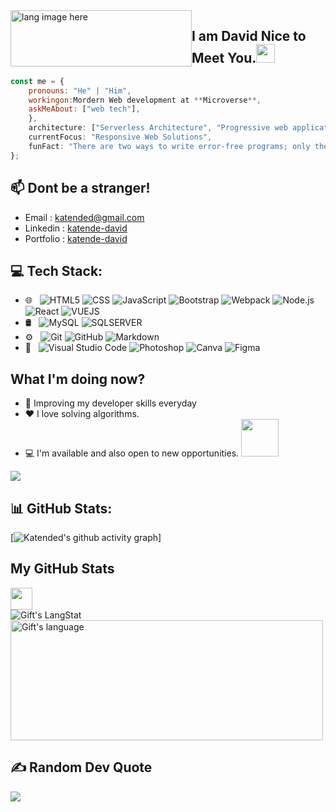 <div style="vertical-align: middle;"><span><img width="290px" src="https://github.com/alansmathew/alansmathew/raw/master/lang.gif" alt="lang image here" height="90px" style="float:left;" /></span> </div>

## I am David Nice to Meet You.<img src="https://media.giphy.com/media/hvRJCLFzcasrR4ia7z/giphy.gif" width="30px">

```javascript
const me = {
    pronouns: "He" | "Him",
    workingon:Mordern Web development at **Microverse**,
    askMeAbout: ["web tech"],          
    },
    architecture: ["Serverless Architecture", "Progressive web applications", "Single page applications"],
    currentFocus: "Responsive Web Solutions",
    funFact: "There are two ways to write error-free programs; only the third one works"
};
```

## 📫 Dont be a stranger!
- Email : katended@gmail.com
- Linkedin : [katende-david](https://www.linkedin.com/in/abenezer-addisu)
- Portfolio : [katende-david](https://katended.github.io/Mobile-First-Portfolio-Project/Index.html)

## 💻 Tech Stack:
 - 🌐 &nbsp;
  ![HTML5](https://img.shields.io/badge/-HTML5-333333?style=flat&logo=HTML5)
  ![CSS](https://img.shields.io/badge/-CSS-333333?style=flat&logo=CSS3&logoColor=1572B6)
  ![JavaScript](https://img.shields.io/badge/-JavaScript-333333?style=flat&logo=javascript)
  ![Bootstrap](https://img.shields.io/badge/-Bootstrap-333333?style=flat&logo=bootstrap&logoColor=563D7C)
  ![Webpack](https://img.shields.io/badge/heroku-%23430098.svg?style=for-the-badge&logo=heroku&logoColor=white)
  ![Node.js](https://img.shields.io/badge/-Node.js-333333?style=flat&logo=node.js)
  ![React](https://img.shields.io/badge/-React-333333?style=flat&logo=react)
  ![VUEJS](https://img.shields.io/badge/vuejs-%2300C4CC.svg?style=for-the-badge&logo=vuejs&logoColor=white)
- 🛢 &nbsp;
  ![MySQL](https://img.shields.io/badge/-MySQL-333333?style=flat&logo=mysql)
  ![SQLSERVER](https://img.shields.io/badge/-SQLSERVER-black?style=flat-square&logo=sqlserver)
- ⚙️ &nbsp;
  ![Git](https://img.shields.io/badge/-Git-333333?style=flat&logo=git)
  ![GitHub](https://img.shields.io/badge/-GitHub-333333?style=flat&logo=github)
  ![Markdown](https://img.shields.io/badge/-Markdown-333333?style=flat&logo=markdown)
- 🔧 &nbsp;
  ![Visual Studio Code](https://img.shields.io/badge/-Visual%20Studio%20Code-333333?style=flat&logo=visual-studio-code&logoColor=007ACC) 
  ![Photoshop](https://img.shields.io/badge/-Photoshop-333333?style=flat&logo=adobe-photoshop)
  ![Canva](https://img.shields.io/badge/Canva-%2300C4CC.svg?style=for-the-badge&logo=Canva&logoColor=white)
  ![Figma](https://img.shields.io/badge/figma-%23F24E1E.svg?style=for-the-badge&logo=figma&logoColor=white)

## What I'm doing now?
- 🌱 Improving my developer skills everyday
- ❤️ I love solving algorithms.
- 💻 I'm available and also open to new opportunities. <img src="https://media.giphy.com/media/cKPse5DZaptID3YAMK/giphy.gif" width="60">


<a href="#">
  <img src="https://visitcount.itsvg.in/api?id=Katended&label=Profile%20Views&pretty=false" />
</a>

## 📊 GitHub Stats:
[![Katended's github activity graph](https://github-readme-activity-graph.cyclic.app/graph?username=Katended&theme=cottoncandy)]

##  My GitHub Stats 
<img src = "https://i.pinimg.com/originals/65/c4/f4/65c4f452571be1261e9c623f7da488ac.gif" width = 35px> 
  <div>
   <img align="center" src="https://github-readme-streak-stats.herokuapp.com/?user=Katended" alt="Gift's LangStat" />
  <img align="center" src="https://github-readme-stats.vercel.app/api/top-langs?username=Katended&langs_count=10&show_icons=true&locale=en&layout=compact&theme=light" alt="Gift's language" height="192px"  width="500px"/>
</div>
 
    

## ✍️ Random Dev Quote
![](https://quotes-github-readme.vercel.app/api?type=horizontal)
 
    
     
<!--
**Katended/Katended** is a ✨ _special_ ✨ repository because its `README.md` (this file) appears on your GitHub profile.

Here are some ideas to get you started:

- 🔭 I’m currently working on ...
- 🌱 I’m currently learning ...
- 👯 I’m looking to collaborate on ...
- 🤔 I’m looking for help with ...
- 💬 Ask me about ...
- 📫 How to reach me: ...
- 😄 Pronouns: ...
- ⚡ Fun fact: ...
-->
